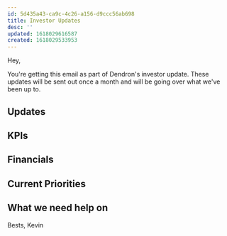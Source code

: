 ```yaml
---
id: 5d435a43-ca9c-4c26-a156-d9ccc56ab698
title: Investor Updates
desc: ''
updated: 1618029616587
created: 1618029533953
---
```



Hey,

You're getting this email as part of Dendron's investor update. These updates will be sent out once a month and will be going over what we've been up to.

## Updates
<!-- Highlights of the given month -->

## KPIs
<!-- Our KPIS -->

## Financials
<!-- Burn rate and other figures-->

## Current Priorities
<!-- What we're working on this month -->

## What we need help on 
<!-- eg. hiring-->

Bests,
Kevin